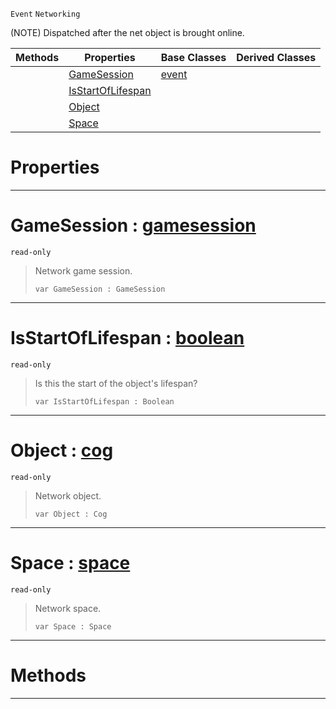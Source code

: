  `Event` `Networking`



(NOTE) Dispatched after the net object is brought online.

|Methods|Properties|Base Classes|Derived Classes|
|---|---|---|---|
| |[ GameSession](https://github.com/zeroengineteam/ZeroDocs/code_reference/class_reference/netobjectonline.markdown#gamesession-zero-engine)|[event](https://github.com/zeroengineteam/ZeroDocs/code_reference/class_reference/event.markdown)| |
| |[ IsStartOfLifespan](https://github.com/zeroengineteam/ZeroDocs/code_reference/class_reference/netobjectonline.markdown#isstartoflifespan-zero-e)| | |
| |[ Object](https://github.com/zeroengineteam/ZeroDocs/code_reference/class_reference/netobjectonline.markdown#object-zero-engine-docum)| | |
| |[ Space](https://github.com/zeroengineteam/ZeroDocs/code_reference/class_reference/netobjectonline.markdown#space-zero-engine-docume)| | |


 #  Properties


---  
 #  GameSession : [gamesession](https://github.com/zeroengineteam/ZeroDocs/code_reference/class_reference/gamesession.markdown)

 `read-only`

> Network game session.
> ``` lang=cpp, name=Zilch
> var GameSession : GameSession


---  
 #  IsStartOfLifespan : [boolean](https://github.com/zeroengineteam/ZeroDocs/code_reference/zilch_base_types/boolean.markdown)

 `read-only`

> Is this the start of the object's lifespan?
> ``` lang=cpp, name=Zilch
> var IsStartOfLifespan : Boolean


---  
 #  Object : [cog](https://github.com/zeroengineteam/ZeroDocs/code_reference/class_reference/cog.markdown)

 `read-only`

> Network object.
> ``` lang=cpp, name=Zilch
> var Object : Cog


---  
 #  Space : [space](https://github.com/zeroengineteam/ZeroDocs/code_reference/class_reference/space.markdown)

 `read-only`

> Network space.
> ``` lang=cpp, name=Zilch
> var Space : Space


---  
 #  Methods


---  
 

 